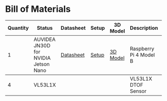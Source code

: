 <!DOCTYPE html>
<html>
  <body>
      <h1>Bill of Materials</h1>
      <table>
          <thead>
              <tr>
                  <th>Quantity</th>
                  <th>Status</th>
                  <th>Datasheet</th>
                  <th>Setup</th>
                  <th>3D Model</th>
                  <th>Description</th>
                  <th>Image</th>
              </tr>
          </thead>
          <tbody>
              <tr>
                  <td>1</td>
                  <td>AUVIDEA JN30D for NVIDIA Jetson Nano</td>
                  <td><a href="datasheet_link">Datasheet</a></td>
                  <td><a href="setup_link">Setup</a></td>
                  <td><a href="3d_model_link">3D Model</a></td>
                  <td>Raspberry Pi 4 Model B</td>
                  <td><img src="https://developer.nvidia.com/blog/wp-content/uploads/2019/03/Jetson-Nano_3QTR-Front_Left-1920px.png" alt="JETSON NANO"></td>
              </tr>
          </tbody>
          <tbody>
              <tr>
                  <td>4</td>
                  <td>VL53L1X</td>
                  <td></td>
                  <td></td>
                  <td></td>
                  <td>VL53L1X DTOF Sensor</td>
                  <td><img src="https://holybro.com/cdn/shop/products/19004_1_1080x.jpg?v=1681882471" alt="sensor"></td>
              </tr>
          </tbody>
      </table>
  </body>
</html>
